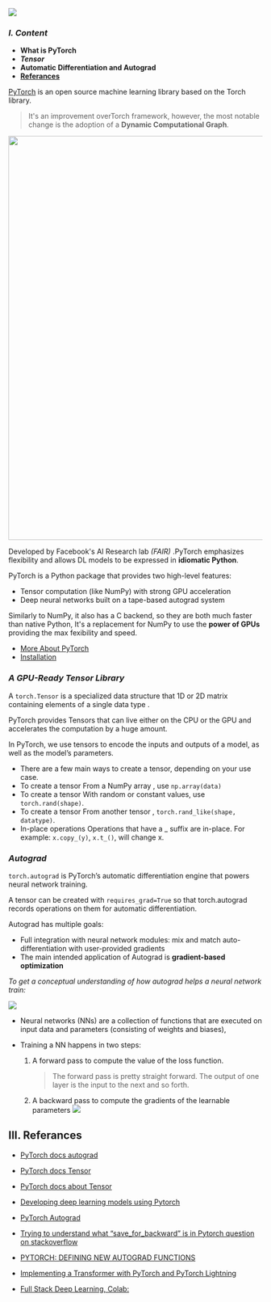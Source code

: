 ![](https://github.com/pytorch/pytorch/blob/master/docs/source/_static/img/pytorch-logo-dark.png)


### *******I. Content*******

- **What is PyTorch**
- ***Tensor***
- **Automatic Differentiation and Autograd**
-  **[Referances](#Referances)**





[PyTorch](https://us.hidester.com/proxy.php?u=eJwrtjI0s1ISmnSq537GmV4ne9cnTHXz1JWsAXPICVc%3D&b=7) is an open source machine learning library based on the Torch library.
        
   >  It's an improvement overTorch framework, however, the most notable change is the adoption of a **Dynamic Computational Graph**.
        
   <img src="https://github.com/pytorch/pytorch/blob/master/docs/source/_static/img/dynamic_graph.gif" width="800">

    
Developed by Facebook's AI Research lab *(FAIR)* .PyTorch emphasizes flexibility and allows DL models to be expressed in **idiomatic Python**.



PyTorch is a Python package that provides two high-level features:
   
   - Tensor computation (like NumPy) with strong GPU acceleration
   - Deep neural networks built on a tape-based autograd system

Similarly to NumPy, it also has a C backend, so they are both much faster than native Python, It's a replacement for NumPy to use the **power of GPUs** providing the max fexibility and speed.

- [More About PyTorch](https://github.com/pytorch/pytorch#more-about-pytorch)
- [Installation](https://github.com/pytorch/pytorch#installation)
 
 
 
 
### *******A GPU-Ready Tensor Library******* 
 
 
A `torch.Tensor` is a  specialized data structure that 1D or 2D matrix containing elements of a single data type .


PyTorch provides Tensors that can live either on the CPU or the GPU and accelerates the computation by a huge amount.

      
In PyTorch, we use tensors to encode the inputs and outputs of a model, as well as the model’s parameters.
      
   - There are a few main ways to create a tensor, depending on your use case.
   - To create a tensor From a NumPy array , use `np.array(data)`
   - To create a tensor With random or constant values, use `torch.rand(shape)`.
   - To create a tensor From another tensor , `torch.rand_like(shape, datatype)`.
   - In-place operations Operations that have a _ suffix are in-place. For example: `x.copy_(y)`, `x.t_()`, will change x.




### *******Autograd*******


`torch.autograd` is PyTorch’s automatic differentiation engine that powers neural network training.

A tensor can be created with `requires_grad=True` so that torch.autograd records operations on them for automatic differentiation.

Autograd has multiple goals:

   - Full integration with neural network modules: mix and match auto-differentiation with user-provided gradients
   - The main intended application of Autograd is **gradient-based optimization**

*To get a conceptual understanding of how autograd helps a neural network train:*

![](https://blog.paperspace.com/content/images/2019/03/computation_graph.png)

   - Neural networks (NNs) are a collection of functions that are executed on input data and parameters (consisting of weights and biases),
   - Training a NN happens in two steps:
   
       1. A forward pass to compute the value of the loss function.
           > The forward pass is pretty straight forward. The output of one layer is the input to the next and so forth.
           
       2. A backward pass to compute the gradients of the learnable parameters
       ![](https://blog.paperspace.com/content/images/2019/03/full_graph.png)




III. **Referances**
------------

- [PyTorch docs autograd ](https://pytorch.org/tutorials/beginner/blitz/autograd_tutorial.html)
- [PyTorch docs Tensor](https://pytorch.org/docs/stable/tensors.html)
- [PyTorch docs about Tensor](https://pytorch.org/docs/stable/tensors.html)

- [Developing deep learning models using  Pytorch](https://www.coursera.org/learn/deep-neural-networks-with-pytorch/home/welcome)

- [PyTorch Autograd](https://towardsdatascience.com/pytorch-autograd-understanding-the-heart-of-pytorchs-magic-2686cd94ec95)

- [Trying to understand what “save_for_backward” is in Pytorch question on stackoverflow](https://stackoverflow.com/questions/64460017/trying-to-understand-what-save-for-backward-is-in-pytorch)

- [PYTORCH: DEFINING NEW AUTOGRAD FUNCTIONS](https://pytorch.org/tutorials/beginner/examples_autograd/two_layer_net_custom_function.html)

- [Implementing a Transformer with PyTorch and PyTorch Lightning](https://www.linkedin.com/company/pytorch-lightning/?lipi=urn%3Ali%3Apage%3Ad_flagship3_profile_view_base_recent_activity_details_shares%3BO3kQZoBQQd6AwlfGTfvmDg%3D%3D)

- [Full Stack Deep Learning, Colab:](https://lnkd.in/dRZTdBm)
